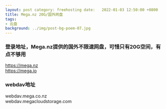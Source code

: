 ```yaml
---
layout: post category: freehosting date:   2022-01-03 12:50:00 +0800
title: Mega.nz 20G/国外网盘
tags:
- 云盘
background: ../img/post-bg-poem-07.jpg
---
```




### 登录地址，Mega.nz提供的国外不限速网盘，可惜只有20G空间，有点不够用<br>
https://mega.nz<br>
https://mega.io

### webdav地址<br>
webdav.mega.co.nz<br>
webdav.megacloudstorage.com<br>
